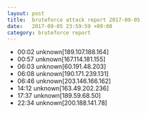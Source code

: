 ```yaml
---
layout: post
title:  bruteforce attack report 2017-09-05
date:   2017-09-05 23:59:59 +09:00
category: bruteforce report
---
```


* 00:02 unknown[189.107.188.164]
* 00:57 unknown[167.114.181.155]
* 06:03 unknown[60.191.48.203]
* 06:08 unknown[190.171.239.131]
* 06:46 unknown[203.146.166.162]
* 14:12 unknown[163.49.202.236]
* 17:37 unknown[189.59.68.50]
* 22:34 unknown[200.188.141.78]
